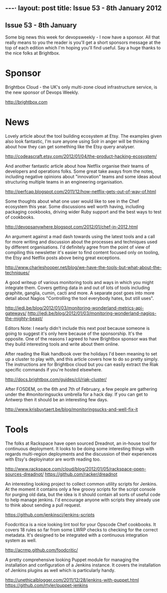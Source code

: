 ---·
layout: post
title: Issue 53 - 8th January 2012
---

## Issue 53 - 8th January

Some big news this week for devopsweekly - I now have a sponsor. All
that really means to you the reader is you'll get a short sponsors
message at the top of each edition which I'm hoping you'll find useful.
Say a huge thanks to the nice folks at Brightbox.


Sponsor
======

Brightbox Cloud - the UK's only multi-zone cloud infrastructure service,
is the new sponsor of Devops Weekly.

http://brightbox.com


News
====

Lovely article about the tool building ecosystem at Etsy. The examples
given also look fantastic, I'm sure anyone using Solr in anger will be
thinking about how they can get something like the Etsy query analyser.

http://codeascraft.etsy.com/2012/01/04/the-product-hacking-ecosystem/


And another fantastic article about how Netflix organise their teams of
developers and operations folks. Some great take aways from the notes,
including negative opinions about "innovation" teams and some ideas
about structuring multiple teams in an engineering organisation.

http://perfcap.blogspot.com/2011/12/how-netflix-gets-out-of-way-of.html


Some thoughts about what one user would like to see in the Chef
ecosystem this year. Some discussions well worth having, including
packaging cookbooks, driving wider Ruby support and the best ways to
test of cookbooks.

http://devopsanywhere.blogspot.com/2012/01/chef-in-2012.html


An argument against a mad dash towards using the latest tools and a call
for more writing and discussion about the processes and techniques used
by different organisations. I'd definitely agree from the point of view
of compiling this newsletter it's easier to find content focused only on
tooling, the Etsy and Netflix posts above being great exceptions.

http://www.charleshooper.net/blog/we-have-the-tools-but-what-about-the-techniques/


A good writeup of various monitoring tools and ways in which you might
integrate them. Covers getting data in and out of lots of tools
including graphite, ganglia, cumin, cacti and more. A separate post goes
into more detail about Nagios "Controlling the tool everybody hates, but
still uses".

http://jedi.be/blog/2012/01/03/monitoring-wonderland-metrics-api-gateways/
http://jedi.be/blog/2012/01/03/monitoring-wonderland-nagios-the-mighty-beast/


Editors Note: I nearly didn't include this next post because someone is
going to suggest it's only here because of the sponsorship. It's the
opposite. One of the reasons I agreed to have Brightbox sponsor was that
they build interesting tools and write about them online. 

After reading the Riak handbook over the holidays I'd been meaning to
set up a cluster to play with, and this article covers how to do so
pretty simply. The instructions are for Brightbox cloud but you can
easily extract the Riak specific commands if you're hosted elsewhere.

http://docs.brightbox.com/guides/cli/riak-cluster/


After FOSDEM, on the 6th and 7th of February, a few people are gathering
under the #monitoringsucks umbrella for a hack day. If you can get to
Antwerp then it should be an interesting few days.

http://www.krisbuytaert.be/blog/monitoringsucks-and-well-fix-it



Tools
====

The folks at Rackspace have open sourced Dreadnot, an in-house tool for
continuous deployment. It looks to be doing some interesting things with
regards multi-region deployments and the discussion of their experiences
with Etsy's deployinator are worth reading too.

http://www.rackspace.com/cloud/blog/2012/01/05/rackspace-open-sources-dreadnot/
https://github.com/racker/dreadnot


An interesting looking project to collect common utility scripts for
Jenkins. At the moment it contains only a few groovy scripts for the
script console for purging old data, but the idea is it should contain
all sorts of useful code to help manage jenkins. I'd encourage anyone
with scripts they already use to think about sending a pull request.

https://github.com/jenkinsci/jenkins-scripts


Foodcritica is a nice looking lint tool for your Opscode Chef cookbooks.
It covers 18 rules so far from some LWRP checks to checking for the
correct metadata. It's designed to be integrated with a continuous
integration system as well.

http://acrmp.github.com/foodcritic/


A pretty comprehensive looking Puppet module for managing the
installation and configuration of a Jenkins instance. It covers the
installation of Jenkins plugins as well which is particularly handy.

http://unethicalblogger.com/2011/12/28/jenkins-with-puppet.html
https://github.com/rtyler/puppet-jenkins
